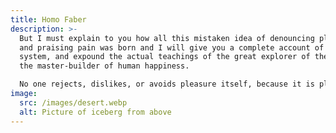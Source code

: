 ```yaml
---
title: Homo Faber
description: >-
  But I must explain to you how all this mistaken idea of denouncing pleasure
  and praising pain was born and I will give you a complete account of the
  system, and expound the actual teachings of the great explorer of the truth,
  the master-builder of human happiness. 

  No one rejects, dislikes, or avoids pleasure itself, because it is pleasure, but because those who do not know how to pursue pleasure rationally encounter consequences that are extremely painful.
image:
  src: /images/desert.webp
  alt: Picture of iceberg from above
---
```

